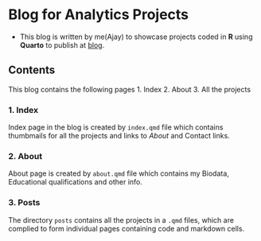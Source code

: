 # Blog for Analytics Projects

-   This blog is written by me(Ajay) to showcase projects coded in **R** using **Quarto** to publish at [blog](https://ajay333a.quarto.pub/ajay333a/).

## Contents

This blog contains the following pages 1. Index 2. About 3. All the projects

### 1. Index

Index page in the blog is created by `index.qmd` file which contains thumbmails for all the projects and links to *About* and Contact links.

### 2. About

About page is created by `about.qmd` file which contains my Biodata, Educational qualifications and other info.

### 3. Posts

The directory `posts` contains all the projects in a `.qmd` files, which are complied to form individual pages containing code and markdown cells.

